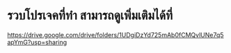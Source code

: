 # รวบโปรเจคที่ทำ สามารถดูเพิ่มเติมได้ที่
https://drive.google.com/drive/folders/1UDgiDzYd725mAb0fCMQvlUNe7q5apYmG?usp=sharing
